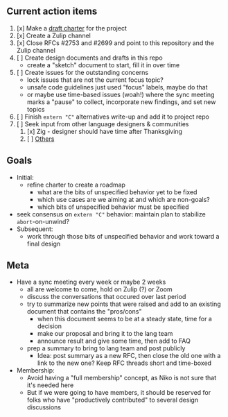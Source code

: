 ## Current action items

1. [x] Make a [draft charter](charter.md) for the project
1. [x] Create a Zulip channel
1. [x] Close RFCs #2753 and #2699 and point to this repository and the Zulip channel
1. [ ] Create design documents and drafts in this repo
   * create a "sketch" document to start, fill it in over time
1. [ ] Create issues for the outstanding concerns
   * lock issues that are not the current focus topic?
   * unsafe code guidelines just used "focus" labels, maybe do that
   * or maybe use time-based issues (woah!) where the sync meeting marks a
     "pause" to collect, incorporate new findings, and set new topics
1. [ ] Finish `extern "C"` alternatives write-up and add it to project repo
1. [ ] Seek input from other language designers & communities
   1. [x] Zig - designer should have time after Thanksgiving
   1. [ ] [Others](zulip-other-languages)

[zulip-other-languages]: https://rust-lang.zulipchat.com/#narrow/stream/210922-wg-ffi-unwind/topic/Input.20from.20other.20language.20designers.20.26.20communities/near/180385809

## Goals

* Initial:
  * refine charter to create a roadmap
    * what are the bits of unspecified behavior yet to be fixed
    * which use cases are we aiming at and which are non-goals?
    * which bits of unspecified behavior must be specified
 * seek consensus on `extern "C"` behavior: maintain plan to stabilize
   `abort`-on-unwind?
* Subsequent:
  * work through those bits of unspecified behavior and work toward a final design

## Meta

* Have a sync meeting every week or maybe 2 weeks
  * all are welcome to come, hold on Zulip (?) or Zoom
  * discuss the conversations that occured over last period
  * try to summarize new points that were raised and add to an existing document that contains the "pros/cons" 
    * when this document seems to be at a steady state, time for a decision
    * make our proposal and bring it to the lang team
    * announce result and give some time, then add to FAQ
  * prep a summary to bring to lang team and post publicly
    * Idea: post summary as a new RFC, then close the old one with a link to
      the new one? Keep RFC threads short and time-boxed
* Membership:
    * Avoid having a "full membership" concept, as Niko is not sure that it's
      needed here
    * But if we were going to have members, it should be reserved for folks who
      have "productively contributed" to several design discussions
